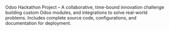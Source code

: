 Odoo Hackathon Project – A collaborative, time-bound innovation challenge building custom Odoo modules, and integrations to solve real-world problems. Includes complete source code, configurations, and documentation for deployment.
